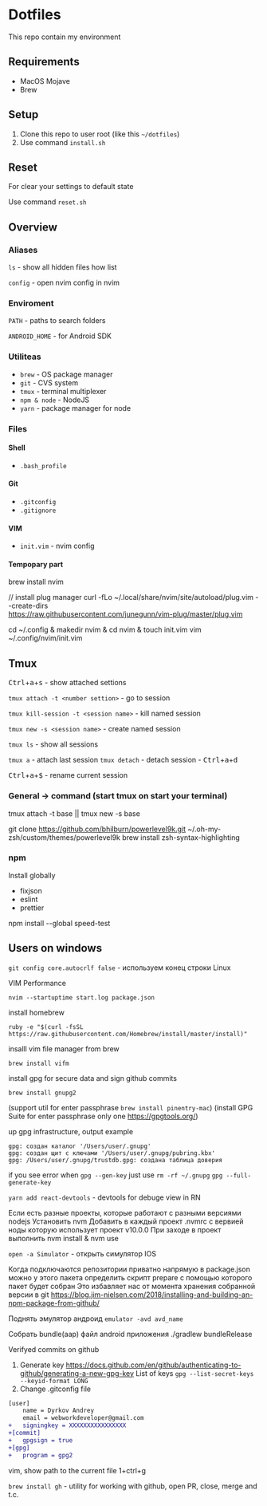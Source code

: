 # Dotfiles
This repo contain my environment

## Requirements
* MacOS Mojave
* Brew

## Setup
1. Clone this repo to user root (like this `~/dotfiles`)
2. Use command `install.sh`

## Reset
For clear your settings to default state

Use command `reset.sh`

## Overview

### Aliases

`ls` - show all hidden files how list

`config` - open nvim config in nvim

### Enviroment

`PATH` - paths to search folders

`ANDROID_HOME` - for Android SDK

### Utiliteas

* `brew` - OS package manager
* `git` - CVS system
* `tmux` - terminal multiplexer
* `npm & node` - NodeJS
* `yarn` - package manager for node

### Files
#### Shell
* `.bash_profile`

#### Git
* `.gitconfig`
* `.gitignore`

#### VIM
* `init.vim` - nvim config

#### Tempopary part
brew install nvim

// install plug manager
curl -fLo ~/.local/share/nvim/site/autoload/plug.vim --create-dirs \
    https://raw.githubusercontent.com/junegunn/vim-plug/master/plug.vim
    
cd ~/.config & makedir nvim & cd nvim & touch init.vim
vim ~/.config/nvim/init.vim

## Tmux

<kbd>Ctrl</kbd>+<kbd>a</kbd>+<kbd>s</kbd> - show attached settions

`tmux attach -t <number settion>` - go to session

`tmux kill-session -t <session name>` - kill named session

`tmux new -s <session name>` - create named session

`tmux ls` - show all sessions

`tmux a` - attach last session
`tmux detach` - detach session - <kbd>Ctrl</kbd>+<kbd>a</kbd>+<kbd>d</kbd>

<kbd>Ctrl</kbd>+<kbd>a</kbd>+<kbd>$</kbd> - rename current session



### General -> command (start tmux on start your terminal)
tmux attach -t base || tmux new -s base


git clone https://github.com/bhilburn/powerlevel9k.git ~/.oh-my-zsh/custom/themes/powerlevel9k
brew install zsh-syntax-highlighting

### npm
Install globally

- fixjson
- eslint
- prettier

npm install --global speed-test

## Users on windows

`git config core.autocrlf false` - используем конец строки Linux


VIM Performance
```
nvim --startuptime start.log package.json
```

install homebrew

```
ruby -e "$(curl -fsSL https://raw.githubusercontent.com/Homebrew/install/master/install)"
```
insalll vim file manager from brew
```
brew install vifm
```

install gpg for secure data and sign github commits

```
brew install gnupg2
```

(support util for enter passphrase `brew install pinentry-mac`)
(install GPG Suite for enter passphrase only one https://gpgtools.org/)

up gpg infrastructure, output example
```
gpg: создан каталог '/Users/user/.gnupg'
gpg: создан щит с ключами '/Users/user/.gnupg/pubring.kbx'
gpg: /Users/user/.gnupg/trustdb.gpg: создана таблица доверия
```

if you see error when `gpg --gen-key` just use `rm -rf ~/.gnupg`
`gpg --full-generate-key`



`yarn add react-devtools` - devtools for debuge view in RN



Если есть разные проекты, которые работают с разными версиями nodejs
Установить nvm
Добавить в каждый проект .nvmrc с вервией ноды которую использует проект v10.0.0
При заходе в проект выполнить nvm install & nvm use



`open -a Simulator` - открыть симулятор IOS



Когда подключаются репозитории приватно напрямую в package.json можно у этого пакета определить скрипт prepare с помощью которого пакет будет собран
Это избавляет нас от момента хранения собранной версии в git 
https://blog.jim-nielsen.com/2018/installing-and-building-an-npm-package-from-github/

Поднять эмулятор андроид
`emulator -avd avd_name`

Собрать bundle(aap) файл android приложения ./gradlew bundleRelease


Verifyed commits on github
1. Generate key https://docs.github.com/en/github/authenticating-to-github/generating-a-new-gpg-key
List of keys `gpg --list-secret-keys --keyid-format LONG`
2. Change .gitconfig file
```diff
[user]
	name = Dyrkov Andrey
	email = webworkdeveloper@gmail.com
+	signingkey = XXXXXXXXXXXXXXXX
+[commit]
+	gpgsign = true
+[gpg]
+	program = gpg2
```

vim, show path to the current file 1+ctrl+g

`brew install gh` - utility for working with github, open PR, close, merge and t.c.
